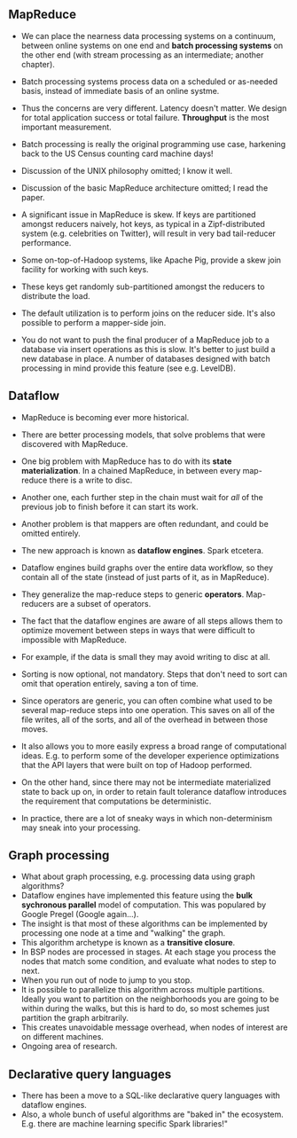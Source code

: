 
## MapReduce

* We can place the nearness data processing systems on a continuum, between online systems on one end and **batch processing systems** on the other end (with stream processing as an intermediate; another chapter).
* Batch processing systems process data on a scheduled or as-needed basis, instead of immediate basis of an online systme.
* Thus the concerns are very different. Latency doesn't matter. We design for total application success or total failure. **Throughput** is the most important measurement.
* Batch processing is really the original programming use case, harkening back to the US Census counting card machine days!


* Discussion of the UNIX philosophy omitted; I know it well.


* Discussion of the basic MapReduce architecture omitted; I read the paper.


* A significant issue in MapReduce is skew. If keys are partitioned amongst reducers naively, hot keys, as typical in a Zipf-distributed system (e.g. celebrities on Twitter), will result in very bad tail-reducer performance.
* Some on-top-of-Hadoop systems, like Apache Pig, provide a skew join facility for working with such keys.
* These keys get randomly sub-partitioned amongst the reducers to distribute the load.


* The default utilization is to perform joins on the reducer side. It's also possible to perform a mapper-side join.


* You do not want to push the final producer of a MapReduce job to a database via insert operations as this is slow. It's better to just build a new database in place. A number of databases designed with batch processing in mind provide this feature (see e.g. LevelDB).

##  Dataflow

* MapReduce is becoming ever more historical.
* There are better processing models, that solve problems that were discovered with MapReduce.
* One big problem with MapReduce has to do with its **state materialization**. In a chained MapReduce, in between every map-reduce there is a write to disc.
* Another one, each further step in the chain must wait for *all* of the previous job to finish before it can start its work.
* Another problem is that mappers are often redundant, and could be omitted entirely.


* The new approach is known as **dataflow engines**. Spark etcetera.
* Dataflow engines build graphs over the entire data workflow, so they contain all of the state (instead of just parts of it, as in MapReduce).
* They generalize the map-reduce steps to generic **operators**. Map-reducers are a subset of operators.
* The fact that the dataflow engines are aware of all steps allows them to optimize movement between steps in ways that were difficult to impossible with MapReduce.
* For example, if the data is small they may avoid writing to disc at all.
* Sorting is now optional, not mandatory. Steps that don't need to sort can omit that operation entirely, saving a ton of time.
* Since operators are generic, you can often combine what used to be several map-reduce steps into one operation. This saves on all of the file writes, all of the sorts, and all of the overhead in between those moves.
* It also allows you to more easily express a broad range of computational ideas. E.g. to perform some of the developer experience optimizations that the API layers that were built on top of Hadoop performed.


* On the other hand, since there may not be intermediate materialized state to back up on, in order to retain fault tolerance dataflow introduces the requirement that computations be deterministic.
* In practice, there are a lot of sneaky ways in which non-determinism may sneak into your processing.


## Graph processing

* What about graph processing, e.g. processing data using graph algorithms?
* Dataflow engines have implemented this feature using the **bulk sychronous parallel** model of computation. This was populared by Google Pregel (Google again...).
* The insight is that most of these algorithms can be implemented by processing one node at a time and \"walking\" the graph.
* This algorithm archetype is known as a **transitive closure**.
* In BSP nodes are processed in stages. At each stage you process the nodes that match some condition, and evaluate what nodes to step to next.
* When you run out of node to jump to you stop.
* It is possible to parallelize this algorithm across multiple partitions. Ideally you want to partition on the neighborhoods you are going to be within during the walks, but this is hard to do, so most schemes just partition the graph arbitrarily.
* This creates unavoidable message overhead, when nodes of interest are on different machines.
* Ongoing area of research.


## Declarative query languages
* There has been a move to a SQL-like declarative query languages with dataflow engines.
* Also, a whole bunch of useful algorithms are \"baked in\" the ecosystem. E.g. there are machine learning specific Spark libraries!"

